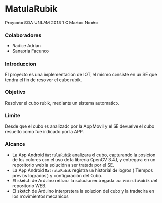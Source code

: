 # MatulaRubik
Proyecto SOA UNLAM 2018 1 C Martes Noche

### Colaboradores
- Radice Adrian
- Sanabria Facundo

### Introduccion
El proyecto es una implementacion de IOT, el mismo consiste en un SE que tendra el fin de resolver el cubo rubik. 

### Objetivo
Resolver el cubo rubik, mediante un sistema automatico.

### Limite
Desde que el cubo es analizado por la App Movil y el SE devuelve el cubo resuelto como fue indicado por la APP.

### Alcance
- La App Android `MatrulaRubik` analizara el cubo, capturando la posicion de los colores con el uso de la libreria OpenCV 3.4.1, y entregara en un repositorio web la solución a ser tratada por el SE.
- La App Android `MatrulaRubik` registra un historial de logros ( Tiempos previos logrados ) y configuración del Cubo.
- El sketch de Arduino retirara la solucion entregada por `MatrulaRubik` del repositorio WEB.
- El sketch de Arduino interpretera la solucion del cubo y la traducira en los movimientos mecanicos.
